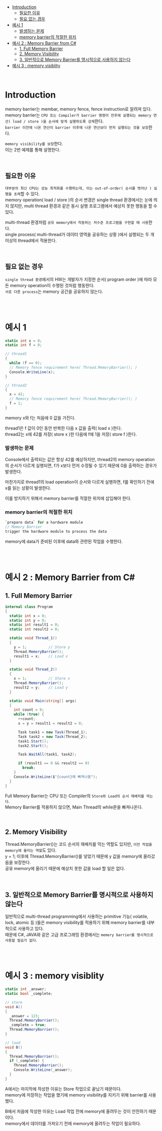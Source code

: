 - [Introduction](#introduction)
  - [필요한 이유](#필요한-이유)
  - [필요 없는 경우](#필요-없는-경우)
- [예시 1](#예시-1)
    - [발생하는 문제](#발생하는-문제)
    - [memory barrier의 적절한 위치](#memory-barrier의-적절한-위치)
- [예시 2 : Memory Barrier from C#](#예시-2--memory-barrier-from-c)
  - [1. Full Memory Barrier](#1-full-memory-barrier)
  - [2. Memory Visibility](#2-memory-visibility)
  - [3. 일반적으로 Memory Barrier를 명시적으로 사용하지 않는다](#3-일반적으로-memory-barrier를-명시적으로-사용하지-않는다)
- [예시 3 : memory visiblity](#예시-3--memory-visiblity)

<br>

# Introduction
memory barrier는 membar, memory fence, fence instruction로 알려져 있다.<br>
memory barrier는 `CPU 또는 Compiler가 barrier 명령어 전후에 실행되는 memory 연산( load / store )을 순서에 맞게 실행하도록 강제`한다.<br>
`barrier 이전에 나온 연산이 barrier 이후에 나온 연산보다 먼저 실행되는 것을 보장`한다.<br>

`memory visibility를 보장`한다.<br>
이는 2번 예제를 통해 설명한다.<br>

<br>

## 필요한 이유
`대부분의 최신 CPU는 성능 최적화를 수행하는데, 이는 out-of-order( 순서를 벗어난 ) 실행을 초래`할 수 있다.<br>
memory operation( load / store )의 순서 변경은 single thread 환경에서는 눈에 띄지 않지만, multi thread 환경과 같은 동시 실행 프로그램에서 예상치 못한 행동을 할 수 있다.<br>

multi-thread 환경처럼 `공유 memory에서 작동하는 저수준 프로그램을 구현할 때 사용`한다.<br>
single process( multi-thread가 데이터 영역을 공유하는 상황 )에서 실행되는 두 개 이상의 thread에서 적용한다.<br>

<br>

## 필요 없는 경우
`single thread 환경`에서의 HW는 개발자가 지정한 순서( program order )에 따라 모든 memory operation이 수행된 것처럼 행동한다.<br>
`서로 다른 process`는 memory 공간을 공유하지 않는다.<br>

<br>
<br>

# 예시 1
```c#
static int x = 0;
static int f = 0;

// thread1
{
  while (f == 0);
  // Memory fence requirement here( Thread.MemoryBarrier(); )
  Console.WriteLine(x);
}

// thread2
{
  x = 42;
  // Memory fence requirement here( Thread.MemoryBarrier(); )
  f = 1;
}
```
memory x와 f는 처음에 0 값을 가진다.<br>

thread1은 f 값이 0인 동안 반복한 다음 x 값을 출력( load x )한다.<br>
thread2는 x에 42를 저장( store x )한 다음에 f에 1을 저장( store f )한다.<br>

### 발생하는 문제
Console에서 출력되는 값은 항상 42를 예상하지만, thread2의 memory operation의 순서가 다르게 실행되면, f가 x보다 먼저 수정될 수 있기 때문에 0을 출력하는 경우가 발생한다.<br>

마찬가지로 thread1의 load operation이 순서와 다르게 실행하면, f를 확인하기 전에 x를 읽는 상황이 발생한다.<br>

이를 방지하기 위해서 memory barrier를 적절한 위치에 삽입해야 한다.<br>

### memory barrier의 적절한 위치
```c#
`prepare data` for a hardware module
// Memory Barrier
trigger the hardware module to process the data
```
memory에 data가 준비된 이후에 data와 관련된 작업을 수행한다.<br>

<br>
<br>

# 예시 2 : Memory Barrier from C#

## 1. Full Memory Barrier
```c#
internal class Program
{
  static int x = 0;
  static int y = 0;
  static int result1 = 0;
  static int result2 = 0;

  static void Thread_1()
  {
    y = 1;          // Store y
    Thread.MemoryBarrier();
    result1 = x;    // Load x
  }

  static void Thread_2()
  {
    x = 1;          // Store x
    Thread.MemoryBarrier();
    result2 = y;    // Load y
  }

  static void Main(string[] args)
  {
    int count = 0;
    while (true) {
      ++count;
      x = y = result1 = result2 = 0;

      Task task1 = new Task(Thread_1);
      Task task2 = new Task(Thread_2);
      task1.Start();
      task2.Start();

      Task.WaitAll(task1, task2);

      if (result1 == 0 && result2 == 0)
        break;
    }
    Console.WriteLine($"{count}에 빠져나옴");
  }
}
```
Full Memory Barrier는 CPU 또는 Compiler의 `Store와 Load의 순서 재배치를 막는다`.<br>
Memory Barrier를 적용하지 않으면, Main Thread의 while문을 빠져나온다.<br>

<br>

## 2. Memory Visibility
Thread.MemoryBarrier()는 코드 순서의 재배치를 막는 역할도 있지만, `이전 작업을 memory에 올리는 역할`도 있다.<br>
y = 1; 이후에 Thread.MemoryBarrier()를 넣었기 때문에 y 값을 memory에 올라갔음을 보장한다.<br>
공유 memory에 올리기 때문에 예상치 못한 값을 load 할 일은 없다.<br>

<br>

## 3. 일반적으로 Memory Barrier를 명시적으로 사용하지 않는다
일반적으로 multi-thread programming에서 사용하는 primitive 기능( volatile, lock, atomic 등 )들은 memory visibility를 적용하기 위해 memory barrier를 내부적으로 사용하고 있다.<br>
때문에 C#, JAVA와 같은 고급 프로그래밍 환경에서는 `memory barrier를 명시적으로 사용할 필요가 없다`.<br>

<br>
<br>

# 예시 3 : memory visiblity
```c#
static int _answer;
static bool _complete;

// store
void A()
{
  _answer = 123;
  Thread.MemoryBarrier();
  _complete = true;
  Thread.MemoryBarrier();
}

// load
void B()
{
  Thread.MemoryBarrier();
  if (_complete) {
    Thread.MemoryBarrier();
    Console.WriteLine(_answer);
  }
}
```
A에서는 마지막에 작성한 이유는 Store 작업으로 끝났기 때문이다.<br>
memory에 저장하는 작업을 했기에 memory visibility를 지키기 위해 barrier를 사용했다.<br>

B에서 처음에 작성한 이유는 Load 작업 전에 memory에 올려두는 것이 안전하기 때문이다.<br>
memory에서 데이터를 가져오기 전에 memory에 올려두는 작업이 필요하다.<br>